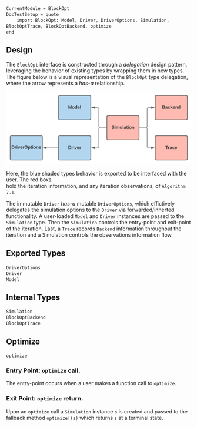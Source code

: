 ```@meta
CurrentModule = BlockOpt
DocTestSetup = quote
    import BlockOpt: Model, Driver, DriverOptions, Simulation, BlockOptTrace, BlockOptBackend, optimize
end
```

## Design

The `BlockOpt` interface is constructed through a _delegation_ design pattern,
leveraging the behavior of existing types by wrapping them in new types. The figure
below is a visual representation of the `BlockOpt` type delegation, where the arrow
represents a _has-a_ relationship. 
 
![](../assets/design.svg)

Here, the blue shaded types behavior is exported to be interfaced with the user. The red boxs  
hold the iteration information, and any iteration observations, of `Algorithm 7.1`.


The immutable `Driver` _has-a_ mutable `DriverOptions`, which effictively delegates the 
simulation options to the `Driver` via forwarded/inherted functionality. A user-loaded `Model`
and `Driver` instances are passed to the `Simulation` type. Then the `Simulation` controls the
entry-point and exit-point of the iteration. Last, a `Trace` records `Backend` information throughout
the iteration and a Simulation controls the observations information flow. 


## Exported Types
```@docs
DriverOptions
Driver
Model
```

## Internal Types
```@docs
Simulation
BlockOptBackend
BlockOptTrace
```

## Optimize 
```@docs
optimize
```

### Entry Point: `optimize` call.
The entry-point occurs when a user makes a function call to `optimize`.


### Exit Point: `optimize` return. 
Upon an `optimize` call a `Simulation` instance `s` is created and passed to
the fallback method `optimize!(s)` which returns `s` at a terminal state.